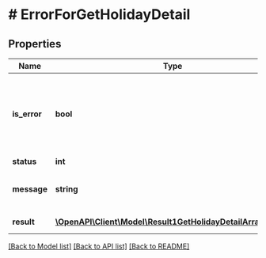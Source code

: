 # # ErrorForGetHolidayDetail

## Properties

Name | Type | Description | Notes
------------ | ------------- | ------------- | -------------
**is_error** | **bool** | isError &#x3D; false means success and isError &#x3D; true means error | [optional]
**status** | **int** |  | [optional]
**message** | **string** | Message show as per error code | [optional]
**result** | [**\OpenAPI\Client\Model\Result1GetHolidayDetailArrayInner[]**](Result1GetHolidayDetailArrayInner.md) | Result value | [optional]

[[Back to Model list]](../../README.md#models) [[Back to API list]](../../README.md#endpoints) [[Back to README]](../../README.md)
